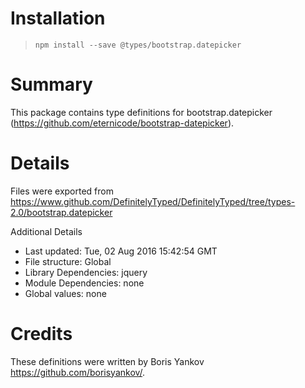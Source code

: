 # Installation
> `npm install --save @types/bootstrap.datepicker`

# Summary
This package contains type definitions for bootstrap.datepicker (https://github.com/eternicode/bootstrap-datepicker).

# Details
Files were exported from https://www.github.com/DefinitelyTyped/DefinitelyTyped/tree/types-2.0/bootstrap.datepicker

Additional Details
 * Last updated: Tue, 02 Aug 2016 15:42:54 GMT
 * File structure: Global
 * Library Dependencies: jquery
 * Module Dependencies: none
 * Global values: none

# Credits
These definitions were written by Boris Yankov <https://github.com/borisyankov/>.
